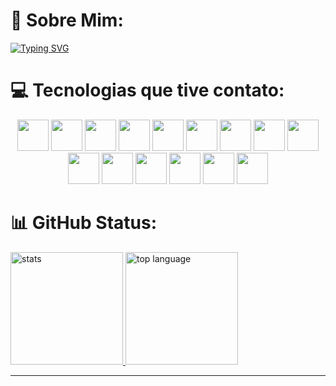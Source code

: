 # 💫 Sobre Mim:
<a href="https://git.io/typing-svg"><img src="https://readme-typing-svg.demolab.com?font=Arial&weight=600&size=30&duration=4000&pause=1000&color=1DD5F7&background=FFA8F400&center=true&width=800&height=80&lines=Oi%2C+meu+nome+%C3%A9+Ronielli;Eu+sou+t%C3%A9cnico+em+desenvolvimento+de+sistemas;Estou+cursando+ADS+na+SPTech;Seja+bem+vindo+ao+meu+GitHub!" alt="Typing SVG" /></a>

# 💻 Tecnologias que tive contato:
<div align="center">
  <img src="https://skillicons.dev/icons?i=html" height="50"/>
  <img src="https://skillicons.dev/icons?i=css" height="50" />
  <img src="https://skillicons.dev/icons?i=sass" height="50"/>
  <img src="https://skillicons.dev/icons?i=js" height="50"/>
  <img src="https://skillicons.dev/icons?i=nodejs" height="50"/>
  <img src="https://skillicons.dev/icons?i=java" height="50"/>
  <img src="https://skillicons.dev/icons?i=lua" height="50"/>
  <img src="https://skillicons.dev/icons?i=mysql" height="50"/>
  <img src="https://skillicons.dev/icons?i=react" height="50"/>
  <img src="https://skillicons.dev/icons?i=cs" height="50"/>
  <img src="https://skillicons.dev/icons?i=dotnet" height="50"/>
  <img src="https://skillicons.dev/icons?i=angular" height="50"/>
  <img src="https://skillicons.dev/icons?i=docker" height="50"/>
  <img src="https://skillicons.dev/icons?i=aws" height="50"/>
  <img src="https://skillicons.dev/icons?i=spring" height="50"/>
</div>

# 📊 GitHub Status:
  <a href="[https://github.com/JoaoManierii](https://github.com/RoniAndradee)">
     <img src="https://github-readme-stats.vercel.app/api?username=RoniAndradee&show_icons=true&theme=dark" alt="stats" height="180px">
     <img src="https://github-readme-stats.vercel.app/api/top-langs/?username=RoniAndradee&layout=compact&theme=dark" alt="top language" height="180px">
  </a>


<hr>
